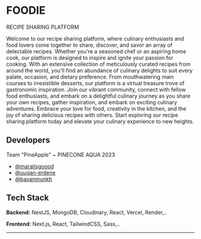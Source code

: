 # FOODIE

RECIPE SHARING PLATFORM

Welcome to our recipe sharing platform, where culinary enthusiasts and food lovers come together to share, discover, and savor an array of delectable recipes. Whether you're a seasoned chef or an aspiring home cook, our platform is designed to inspire and ignite your passion for cooking. With an extensive collection of meticulously curated recipes from around the world, you'll find an abundance of culinary delights to suit every palate, occasion, and dietary preference. From mouthwatering main courses to irresistible desserts, our platform is a virtual treasure trove of gastronomic inspiration. Join our vibrant community, connect with fellow food enthusiasts, and embark on a delightful culinary journey as you share your own recipes, gather inspiration, and embark on exciting culinary adventures. Embrace your love for food, creativity in the kitchen, and the joy of sharing delicious recipes with others. Start exploring our recipe sharing platform today and elevate your culinary experience to new heights.

## Developers

Team "PineApple" ~ PINECONE AQUA 2023

- [@maralisgoood](https://github.com/maralisgoood)
- [@uugan-erdene](https://github.com/uka03)
- [@bayanmunkh](https://github.com/zyota)

## Tech Stack

**Backend:** NestJS, MongoDB, Cloudinary, React, Vercel, Render,..

**Frontend:** Next.js, React, TailwindCSS, Sass,..

---

```All rights reserved :) ~~~

```
